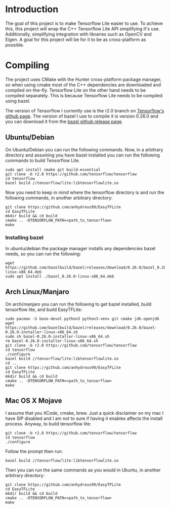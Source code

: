 # Introduction
The goal of this project is to make Tensorflow Lite easier to use. To achieve this, this project will wrap the C++
Tensorflow Lite API simplifying it's use. Additionally, simplifying integration with libraries such as OpenCV and Eigen.
A goal for this project will be for it to be as cross-platform as possible.

# Compiling
The project uses CMake with the Hunter cross-platform package manager, so when using cmake most of the C++
dependencies are downloaded and compiled on-the-fly. Tensorflow Lite on the other hand needs to be compiled separately.
This is because Tensorflow Lite needs to be compiled using bazel.

The version of Tensorflow I currently use is the r2.0 branch on 
[Tensorflow's github page](https://github.com/tensorflow/tensorflow).
The version of bazel I use to compile it is version 0.26.0 and you can download it from 
the [bazel github release page](https://github.com/bazelbuild/bazel/releases).

## Ubuntu/Debian
On Ubuntu/Debian you can run the following commands. Now, in a arbitrary directory and assuming you have bazel 
installed you can run the following commands to build Tensorflow Lite.
```
sudo apt install cmake git build-essential
git clone -b r2.0 https://github.com/tensorflow/tensorflow
cd tensorflow
bazel build //tensorflow/lite:libtensorflowlite.so
```
Now you need to keep in mind where the tensorflow directory is and run the following commands, in another arbitrary 
directory:
```
git clone https://github.com/anhydrous99/EasyTFLite
cd EasyTFLite
mkdir build && cd build
cmake .. -DTENSORFLOW_PATH=<path_to_tensorflow>
make
```

### Installing bazel
In ubuntu/debian the package manager installs any dependencies bazel needs, so you can run the following:
```
wget https://github.com/bazelbuild/bazel/releases/download/0.26.0/bazel_0.26.0-linux-x86_64.deb
sudo apt install ./bazel_0.26.0-linux-x86_64.deb
```

## Arch Linux/Manjaro
On arch/manjaro you can run the following to get bazel installed, build tensorflow lite, and build EasyTFLite:
```
sudo pacman -S base-devel python3 python3-venv git cmake jdk-openjdk
wget https://github.com/bazelbuild/bazel/releases/download/0.26.0/bazel-0.26.0-installer-linux-x86_64.sh
sudo sh bazel-0.26.0-installer-linux-x86_64.sh
rm bazel-0.26.0-installer-linux-x86_64.sh
git clone -b r2.0 https://github.com/tensorflow/tensorflow
cd tensorflow
./configure
bazel build //tensorflow/lite:libtensorflowlite.so
cd ..
git clone https://github.com/anhydrous99/EasyTFLite
cd EasyTFLite
mkdir build && cd build
cmake .. -DTENSORFLOW_PATH=<path_to_tensorflow>
make
```

## Mac OS X Mojave
I assume that you XCode, cmake, brew. Just a quick disclaimer on my mac I have SIP disabled and I am not to sure 
if having it enables affects the install process. Anyway, to build tensorflow lite:
```
git clone -b r2.0 https://github.com/tensorflow/tensorflow
cd tensorflow
./configure
```
Follow the prompt then run:
```
bazel build //tensorflow/lite:libtensorflowlite.so
```
Then you can run the same commands as you would in Ubuntu, in another arbitrary directory:
```
git clone https://github.com/anhydrous99/EasyTFLite
cd EasyTFLite
mkdir build && cd build
cmake .. -DTENSORFLOW_PATH=<path_to_tensorflow>
make
```
